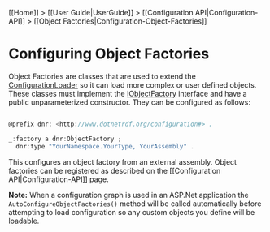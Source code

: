 [[Home]] > [[User Guide|UserGuide]] > [[Configuration API|Configuration-API]] > [[Object Factories|Configuration-Object-Factories]]

# Configuring Object Factories 

Object Factories are classes that are used to extend the [ConfigurationLoader](https://dotnetrdf.github.io/api/html/T_VDS_RDF_Configuration_ConfigurationLoader.htm) so it can load more complex or user defined objects. These classes must implement the [IObjectFactory](https://dotnetrdf.github.io/api/html/T_VDS_RDF_Configuration_IObjectFactory.htm) interface and have a public unparameterized constructor. They can be configured as follows:

```csharp

@prefix dnr: <http://www.dotnetrdf.org/configuration#> .

_:factory a dnr:ObjectFactory ;
  dnr:type "YourNamespace.YourType, YourAssembly" .
```

This configures an object factory from an external assembly. Object factories can be registered as described on the [[Configuration API|Configuration-API]] page.

**Note:** When a configuration graph is used in an ASP.Net application the `AutoConfigureObjectFactories()` method will be called automatically before attempting to load configuration so any custom objects you define will be loadable.